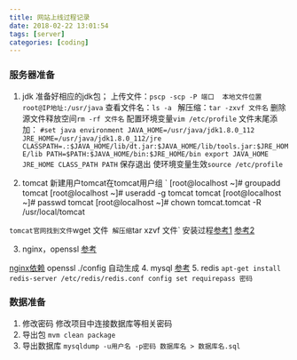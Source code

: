 ```yaml
---
title: 网站上线过程记录
date: 2018-02-22 13:01:54
tags: [server]
categories: [coding]
---
```

### 服务器准备
1. jdk
准备好相应的jdk包；
上传文件：`pscp -scp -P 端口  本地文件位置 root@IP地址:/usr/java`
查看文件名：`ls -a `
解压缩：`tar -zxvf 文件名`
删除源文件释放空间`rm -rf 文件名`
配置环境变量`vim /etc/profile`
文件末尾添加：
`
#set java environment
JAVA_HOME=/usr/java/jdk1.8.0_112
JRE_HOME=/usr/java/jdk1.8.0_112/jre
CLASSPATH=.:$JAVA_HOME/lib/dt.jar:$JAVA_HOME/lib/tools.jar:$JRE_HOME/lib
PATH=$PATH:$JAVA_HOME/bin:$JRE_HOME/bin
export JAVA_HOME JRE_HOME CLASS_PATH PATH
`
保存退出
使环境变量生效`source /etc/profile`

2. tomcat
新建用户tomcat在tomcat用户组
`
[root@localhost ~]# groupadd tomcat
[root@localhost ~]# useradd -g tomcat tomcat
[root@localhost ~]# passwd tomcat
[root@localhost ~]# chown tomcat.tomcat -R /usr/local/tomcat

`
tomcat官网找到文件 `wget 文件`
解压缩`tar xzvf 文件`
安装过程[参考1](https://www.digitalocean.com/community/tutorials/how-to-install-apache-tomcat-8-on-ubuntu-16-04)
[参考2]([参考1](https://www.digitalocean.com/community/tutorials/how-to-install-apache-tomcat-8-on-ubuntu-16-04))

3. nginx，openssl
[参考](https://blog.csdn.net/w410589502/article/details/70787468)


[nginx依赖](https://docs.nginx.com/nginx/admin-guide/installing-nginx/installing-nginx-open-source/)
openssl ./config 自动生成 
4. mysql
[参考](http://blog.fens.me/linux-mysql-install/)
5. redis
`apt-get install redis-server
/etc/redis/redis.conf
config set requirepass 密码
`
### 数据准备
1. 修改密码
修改项目中连接数据库等相关密码
2. 导出包
`mvm clean package`
3. 导出数据库
`mysqldump -u用户名 -p密码 数据库名 > 数据库名.sql`